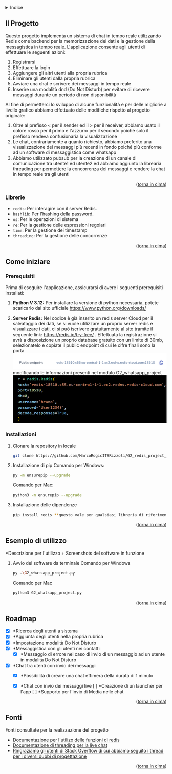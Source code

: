 <a name="readme-top"></a>

<!-- TABLE OF CONTENTS -->
<details>
  <summary>Indice</summary>
  <ol>
    <li>
      <a href="#about-the-project">Il Progetto</a>
      <ul>
        <li><a href="#built-with">Librerie</a></li>
      </ul>
    </li>
    <li>
      <a href="#getting-started">Come iniziare</a>
      <ul>
        <li><a href="#prerequisites">Prerequisiti</a></li>
        <li><a href="#installation">Installazioni</a></li>
      </ul>
    </li>
    <li><a href="#usage">Esempio di utilizzo</a></li>
    <li><a href="#roadmap">Roadmap</a></li>
    <li><a href="#fonti">Fonti</a></li>
  </ol>
</details>


## Il Progetto

Questo progetto implementa un sistema di chat in tempo reale utilizzando Redis come backend per la memorizzazione dei dati e la gestione della messagistica in tempo reale.
L'applicazione consente agli utenti di effettuare le seguenti azioni:
1. Registrarsi
2. Effettuare la login
3. Aggiungere gli altri utenti alla propria rubrica
4. Eliminare gli utenti dalla propria rubrica
5. Avviare una chat e scrivere dei messaggi in tempo reale
6. Inserire una modalità dnd (Do Not Disturb) per evitare di ricevere messaggi durante un periodo di non disponibilità

Al fine di permetterci lo sviluppo di alcune funzionalità e per delle migliorie a livello grafico abbiamo effettuato delle modifiche rispetto al progetto originale:
1. Oltre al prefisso < per il sender ed il > per il receiver, abbiamo usato il colore rosso per il primo e l'azzurro per il secondo poiché solo il prefisso rendeva confusionaria la visualizzazione
2. Le chat, contrariamente a quanto richiesto, abbiamo preferito una visualizzazione dei messaggi più recenti in fondo poiché più conforme ad un software di messaggistica come whatsapp 
3. Abbiamo utilizzato pubsub per la creazione di un canale di comunicazione tra utente1 ed utente2 ed abbiamo aggiunto la librearia threading per permettere la concorrenza dei messaggi e rendere la chat in tempo reale tra gli utenti

<p align="right">(<a href="#readme-top">torna in cima</a>)</p>



### Librerie

- `redis`: Per interagire con il server Redis.
- `hashlib`: Per l'hashing della password.
- `os`: Per le operazioni di sistema
- `re`: Per la gestione delle espressioni regolari
- `time`: Per la gestione dei timestamp
- `threading`: Per la gestione delle concorrenze

<p align="right">(<a href="#readme-top">torna in cima</a>)</p>



## Come iniziare


### Prerequisiti

Prima di eseguire l'applicazione, assicurarsi di avere i seguenti prerequisiti installati:

1. **Python V 3.12:** Per installare la versione di python necessaria, potete scaricarlo dal sito ufficiale https://www.python.org/downloads/

2. **Server Redis:** Nel codice è già inserito un redis server Cloud per il salvataggio dei dati, se si vuole utilizzare un proprio server redis e visualizzare i dati, ci si può iscrivere gratuitamente al sito tramite il seguente link: https://redis.io/try-free/ .
Effettuata la registrazione si avrà a disposizione un proprio database gratuito con un limite di 30mb, selezionatelo e copiate il public endpoint di cui le cifre finali sono la porta
![alt text](image-1.png) 
modificando le informazioni presenti nel modulo G2_whatsapp_project 
![alt text](image.png)



### Installazioni

1. Clonare la repository in locale
   ```sh
   git clone https://github.com/MarcoRogicITSRizzoli/G2_redis_project_.git
   ```
2. Installazione di pip
    Comando per Windows:
   ```sh
   py -m ensurepip --upgrade
   ```
   Comando per Mac:
   ```sh
   python3 -m ensurepip --upgrade
   ```
3. Installazione delle dipendenze
   ```sh
   pip install redis **questo vale per qualsiasi libreria di riferimento** 
   ```

<p align="right">(<a href="#readme-top">torna in cima</a>)</p>



## Esempio di utilizzo

*Descrizione per l'utilizzo + Screenshots del software in funzione

1. Avvio del software da terminale
    Comando per Windows
   ```sh
   py .\G2_whatsapp_project.py
   ```
   Comando per Mac
   ```sh
   python3 G2_whatsapp_project.py
   ```

<p align="right">(<a href="#readme-top">torna in cima</a>)</p>



<!-- ROADMAP -->
## Roadmap

- [x] *Ricerca degli utenti a sistema
- [x] *Aggiunta degli utenti nella propria rubrica
- [x] *Impostazione modalità Do Not Disturb
- [x] *Messaggistica con gli utenti nei contatti 
  - [x] *Messaggio di errore nel caso di invio di un messaggio ad un utente in modalità Do Not    Disturb
- [x] *Chat tra utenti con invio dei messaggi
  - [x] *Possibilità di creare una chat effimera della durata di 1 minuto
  - [x] *Chat con invio dei messaggi live
[ ] *Creazione di un launcher per l'app
[ ] *Supporto per l'invio di Media nelle chat


<p align="right">(<a href="#readme-top">torna in cima</a>)</p>




<!-- Fonti -->
## Fonti

Fonti consultate per la realizzazione del progetto

* [Documentazione per l'utilizo delle funzioni di redis](https://redis.io/docs/latest/develop/connect/clients/python/)
* [Documentazione di threading per la live chat](https://docs.python.org/3/library/threading.html)
* [Ringraziamo gli utenti di Stack Overflow di cui abbiamo seguito i thread per i diversi dubbi di progettazione](https://stackoverflow.com/)

<p align="right">(<a href="#readme-top">torna in cima</a>)</p>